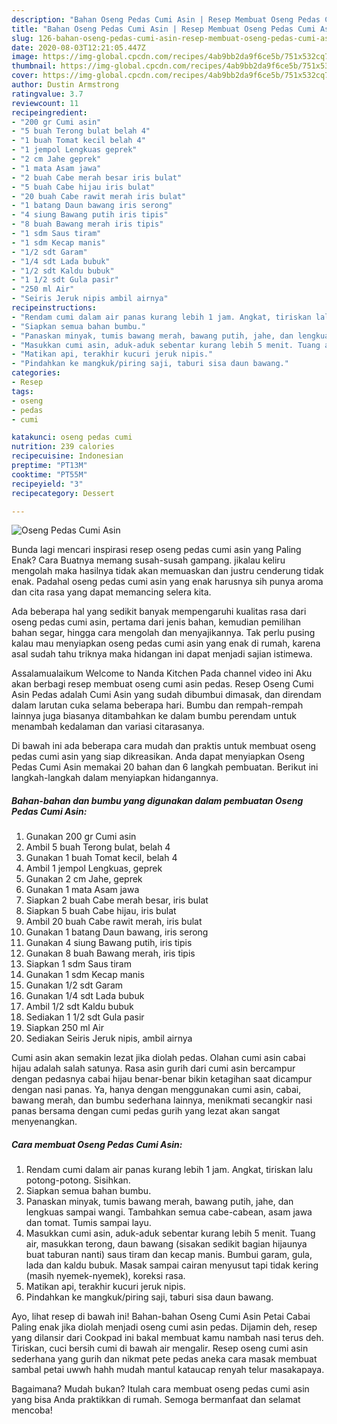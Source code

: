 ```yaml
---
description: "Bahan Oseng Pedas Cumi Asin | Resep Membuat Oseng Pedas Cumi Asin Yang Paling Enak"
title: "Bahan Oseng Pedas Cumi Asin | Resep Membuat Oseng Pedas Cumi Asin Yang Paling Enak"
slug: 126-bahan-oseng-pedas-cumi-asin-resep-membuat-oseng-pedas-cumi-asin-yang-paling-enak
date: 2020-08-03T12:21:05.447Z
image: https://img-global.cpcdn.com/recipes/4ab9bb2da9f6ce5b/751x532cq70/oseng-pedas-cumi-asin-foto-resep-utama.jpg
thumbnail: https://img-global.cpcdn.com/recipes/4ab9bb2da9f6ce5b/751x532cq70/oseng-pedas-cumi-asin-foto-resep-utama.jpg
cover: https://img-global.cpcdn.com/recipes/4ab9bb2da9f6ce5b/751x532cq70/oseng-pedas-cumi-asin-foto-resep-utama.jpg
author: Dustin Armstrong
ratingvalue: 3.7
reviewcount: 11
recipeingredient:
- "200 gr Cumi asin"
- "5 buah Terong bulat belah 4"
- "1 buah Tomat kecil belah 4"
- "1 jempol Lengkuas geprek"
- "2 cm Jahe geprek"
- "1 mata Asam jawa"
- "2 buah Cabe merah besar iris bulat"
- "5 buah Cabe hijau iris bulat"
- "20 buah Cabe rawit merah iris bulat"
- "1 batang Daun bawang iris serong"
- "4 siung Bawang putih iris tipis"
- "8 buah Bawang merah iris tipis"
- "1 sdm Saus tiram"
- "1 sdm Kecap manis"
- "1/2 sdt Garam"
- "1/4 sdt Lada bubuk"
- "1/2 sdt Kaldu bubuk"
- "1 1/2 sdt Gula pasir"
- "250 ml Air"
- "Seiris Jeruk nipis ambil airnya"
recipeinstructions:
- "Rendam cumi dalam air panas kurang lebih 1 jam. Angkat, tiriskan lalu potong-potong. Sisihkan."
- "Siapkan semua bahan bumbu."
- "Panaskan minyak, tumis bawang merah, bawang putih, jahe, dan lengkuas sampai wangi. Tambahkan semua cabe-cabean, asam jawa dan tomat. Tumis sampai layu."
- "Masukkan cumi asin, aduk-aduk sebentar kurang lebih 5 menit. Tuang air, masukkan terong, daun bawang (sisakan sedikit bagian hijaunya buat taburan nanti) saus tiram dan kecap manis. Bumbui garam, gula, lada dan kaldu bubuk. Masak sampai cairan menyusut tapi tidak kering (masih nyemek-nyemek), koreksi rasa."
- "Matikan api, terakhir kucuri jeruk nipis."
- "Pindahkan ke mangkuk/piring saji, taburi sisa daun bawang."
categories:
- Resep
tags:
- oseng
- pedas
- cumi

katakunci: oseng pedas cumi 
nutrition: 239 calories
recipecuisine: Indonesian
preptime: "PT13M"
cooktime: "PT55M"
recipeyield: "3"
recipecategory: Dessert

---
```



![Oseng Pedas Cumi Asin](https://img-global.cpcdn.com/recipes/4ab9bb2da9f6ce5b/751x532cq70/oseng-pedas-cumi-asin-foto-resep-utama.jpg)

Bunda lagi mencari inspirasi resep oseng pedas cumi asin yang Paling Enak? Cara Buatnya memang susah-susah gampang. jikalau keliru mengolah maka hasilnya tidak akan memuaskan dan justru cenderung tidak enak. Padahal oseng pedas cumi asin yang enak harusnya sih punya aroma dan cita rasa yang dapat memancing selera kita.

Ada beberapa hal yang sedikit banyak mempengaruhi kualitas rasa dari oseng pedas cumi asin, pertama dari jenis bahan, kemudian pemilihan bahan segar, hingga cara mengolah dan menyajikannya. Tak perlu pusing kalau mau menyiapkan oseng pedas cumi asin yang enak di rumah, karena asal sudah tahu triknya maka hidangan ini dapat menjadi sajian istimewa.

Assalamualaikum Welcome to Nanda Kitchen Pada channel video ini Aku akan berbagi resep membuat oseng cumi asin pedas. Resep Oseng Cumi Asin Pedas adalah Cumi Asin yang sudah dibumbui dimasak, dan direndam dalam larutan cuka selama beberapa hari. Bumbu dan rempah-rempah lainnya juga biasanya ditambahkan ke dalam bumbu perendam untuk menambah kedalaman dan variasi citarasanya.


Di bawah ini ada beberapa cara mudah dan praktis untuk membuat oseng pedas cumi asin yang siap dikreasikan. Anda dapat menyiapkan Oseng Pedas Cumi Asin memakai 20 bahan dan 6 langkah pembuatan. Berikut ini langkah-langkah dalam menyiapkan hidangannya.

<!--inarticleads1-->

##### Bahan-bahan dan bumbu yang digunakan dalam pembuatan Oseng Pedas Cumi Asin:

1. Gunakan 200 gr Cumi asin
1. Ambil 5 buah Terong bulat, belah 4
1. Gunakan 1 buah Tomat kecil, belah 4
1. Ambil 1 jempol Lengkuas, geprek
1. Gunakan 2 cm Jahe, geprek
1. Gunakan 1 mata Asam jawa
1. Siapkan 2 buah Cabe merah besar, iris bulat
1. Siapkan 5 buah Cabe hijau, iris bulat
1. Ambil 20 buah Cabe rawit merah, iris bulat
1. Gunakan 1 batang Daun bawang, iris serong
1. Gunakan 4 siung Bawang putih, iris tipis
1. Gunakan 8 buah Bawang merah, iris tipis
1. Siapkan 1 sdm Saus tiram
1. Gunakan 1 sdm Kecap manis
1. Gunakan 1/2 sdt Garam
1. Gunakan 1/4 sdt Lada bubuk
1. Ambil 1/2 sdt Kaldu bubuk
1. Sediakan 1 1/2 sdt Gula pasir
1. Siapkan 250 ml Air
1. Sediakan Seiris Jeruk nipis, ambil airnya


Cumi asin akan semakin lezat jika diolah pedas. Olahan cumi asin cabai hijau adalah salah satunya. Rasa asin gurih dari cumi asin bercampur dengan pedasnya cabai hijau benar-benar bikin ketagihan saat dicampur dengan nasi panas. Ya, hanya dengan menggunakan cumi asin, cabai, bawang merah, dan bumbu sederhana lainnya, menikmati secangkir nasi panas bersama dengan cumi pedas gurih yang lezat akan sangat menyenangkan. 

<!--inarticleads2-->

##### Cara membuat Oseng Pedas Cumi Asin:

1. Rendam cumi dalam air panas kurang lebih 1 jam. Angkat, tiriskan lalu potong-potong. Sisihkan.
1. Siapkan semua bahan bumbu.
1. Panaskan minyak, tumis bawang merah, bawang putih, jahe, dan lengkuas sampai wangi. Tambahkan semua cabe-cabean, asam jawa dan tomat. Tumis sampai layu.
1. Masukkan cumi asin, aduk-aduk sebentar kurang lebih 5 menit. Tuang air, masukkan terong, daun bawang (sisakan sedikit bagian hijaunya buat taburan nanti) saus tiram dan kecap manis. Bumbui garam, gula, lada dan kaldu bubuk. Masak sampai cairan menyusut tapi tidak kering (masih nyemek-nyemek), koreksi rasa.
1. Matikan api, terakhir kucuri jeruk nipis.
1. Pindahkan ke mangkuk/piring saji, taburi sisa daun bawang.


Ayo, lihat resep di bawah ini! Bahan-bahan Oseng Cumi Asin Petai Cabai Paling enak jika diolah menjadi oseng cumi asin pedas. Dijamin deh, resep yang dilansir dari Cookpad ini bakal membuat kamu nambah nasi terus deh. Tiriskan, cuci bersih cumi di bawah air mengalir. Resep oseng cumi asin sederhana yang gurih dan nikmat pete pedas aneka cara masak membuat sambal petai uwwh hahh mudah mantul kataucap renyah telur masakapaya. 

Bagaimana? Mudah bukan? Itulah cara membuat oseng pedas cumi asin yang bisa Anda praktikkan di rumah. Semoga bermanfaat dan selamat mencoba!

